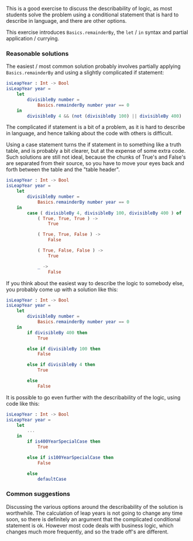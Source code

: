 This is a good exercise to discuss the describability of logic, as most students solve the problem using a conditional statement that is hard to describe in language, and there are other options.

This exercise introduces `Basics.remainderBy`, the `let` / `in` syntax and partial application / currying.

### Reasonable solutions

The easiest / most common solution probably involves partially applying `Basics.remainderBy` and using a slightly complicated if statement:

```elm
isLeapYear : Int -> Bool
isLeapYear year =
    let
        divisibleBy number = 
            Basics.remainderBy number year == 0         
    in
        divisibleBy 4 && (not (divisibleBy 100) || divisibleBy 400)
```

The complicated if statement is a bit of a problem, as it is hard to describe in language, and hence talking about the code with others is difficult.

Using a case statement turns the if statement in to something like a truth table, and is probably a bit clearer, but at the expense of some extra code. Such solutions are still not ideal, because the chunks of True's and False's are separated from their source, so you have to move your eyes back and forth between the table and the "table header".

```elm
isLeapYear : Int -> Bool
isLeapYear year =
    let
        divisibleBy number = 
            Basics.remainderBy number year == 0         
    in
		case ( divisibleBy 4, divisibleBy 100, divisibleBy 400 ) of
			( True, True, True ) ->
				True

			( True, True, False ) ->
				False

			( True, False, False ) ->
				True

			_ ->
				False
```

If you think about the easiest way to describe the logic to somebody else, you probably come up with a solution like this:

```elm
isLeapYear : Int -> Bool
isLeapYear year =
    let
        divisibleBy number = 
            Basics.remainderBy number year == 0         
    in
		if divisibleBy 400 then
			True

		else if divisibleBy 100 then
			False

		else if divisibleBy 4 then
			True

		else
			False
```

It is possible to go even further with the describability of the logic, using code like this:

```elm
isLeapYear : Int -> Bool
isLeapYear year =
	let
		...
	in
		if is400YearSpecialCase then
			True

		else if is100YearSpecialCase then
			False

		else 
			defaultCase
```

### Common suggestions

Discussing the various options around the describability of the solution is worthwhile. The calculation of leap years is not going to change any time soon, so there is definitely an argument that the complicated conditional statement is ok. However most code deals with business logic, which changes much more frequently, and so the trade off's are different.